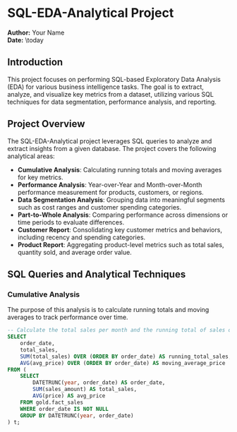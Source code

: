 # SQL-EDA-Analytical Project

**Author:** Your Name  
**Date:** \today

## Introduction
This project focuses on performing SQL-based Exploratory Data Analysis (EDA) for various business intelligence tasks. The goal is to extract, analyze, and visualize key metrics from a dataset, utilizing various SQL techniques for data segmentation, performance analysis, and reporting.

## Project Overview
The SQL-EDA-Analytical project leverages SQL queries to analyze and extract insights from a given database. The project covers the following analytical areas:

- **Cumulative Analysis**: Calculating running totals and moving averages for key metrics.
- **Performance Analysis**: Year-over-Year and Month-over-Month performance measurement for products, customers, or regions.
- **Data Segmentation Analysis**: Grouping data into meaningful segments such as cost ranges and customer spending categories.
- **Part-to-Whole Analysis**: Comparing performance across dimensions or time periods to evaluate differences.
- **Customer Report**: Consolidating key customer metrics and behaviors, including recency and spending categories.
- **Product Report**: Aggregating product-level metrics such as total sales, quantity sold, and average order value.

## SQL Queries and Analytical Techniques

### Cumulative Analysis
The purpose of this analysis is to calculate running totals and moving averages to track performance over time.

```sql
-- Calculate the total sales per month and the running total of sales over time
SELECT
    order_date,
    total_sales,
    SUM(total_sales) OVER (ORDER BY order_date) AS running_total_sales,
    AVG(avg_price) OVER (ORDER BY order_date) AS moving_average_price
FROM (
    SELECT 
        DATETRUNC(year, order_date) AS order_date,
        SUM(sales_amount) AS total_sales,
        AVG(price) AS avg_price
    FROM gold.fact_sales
    WHERE order_date IS NOT NULL
    GROUP BY DATETRUNC(year, order_date)
) t;
